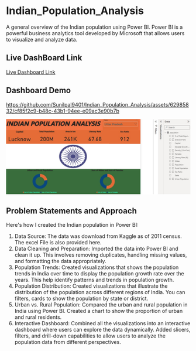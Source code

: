 # Indian_Population_Analysis

 A general overview of the Indian population using Power BI. Power BI is a powerful business analytics tool developed by Microsoft that allows users to visualize and analyze data.


## Live DashBoard Link
[Live Dashboard Link](https://app.powerbi.com/view?r=eyJrIjoiYjI5ODhhYjktZWQ2MS00NDQ3LWJiMjMtZWE5MmY3MzJhNWU4IiwidCI6ImRmODY3OWNkLWE4MGUtNDVkOC05OWFjLWM4M2VkN2ZmOTVhMCJ9)

## Dashboard Demo

https://github.com/Sunilpal9401/Indian_Population_Analysis/assets/62985832/cf85f2c9-b48c-43b1-94ee-e09ac3e90b7b


![App Screenshot](https://github.com/Sunilpal9401/Indian_Population_Analysis/blob/main/Population.jpg?raw=true)

## Problem Statements and Approach
 Here's how I created the Indian population in Power BI:

 1. Data Source: The data was download from Kaggle as of 2011 census. The excel File is also provided here.
 2. Data Cleaning and Preparation: Imported the data into Power BI and clean it up. This involves removing duplicates, handling missing values, and formatting the data appropriately.
 3. Population Trends: Created visualizations that shows the population trends in India over time  to display the population growth rate over the years. This help identify patterns and 
    trends in population growth.
 4. Population Distribution: Created visualizations that illustrate the distribution of the population across different regions of India. You can filters, cards to show the population by 
    state or district.
 5. Urban vs. Rural Population: Compared the urban and rural population in India using Power BI. Created a chart to show the proportion of urban and rural residents.
 6. Interactive Dashboard: Combined all the visualizations into an interactive dashboard where users can explore the data dynamically. Added slicers, filters, and drill-down capabilities 
    to allow users to analyze the population data from different perspectives.
 
